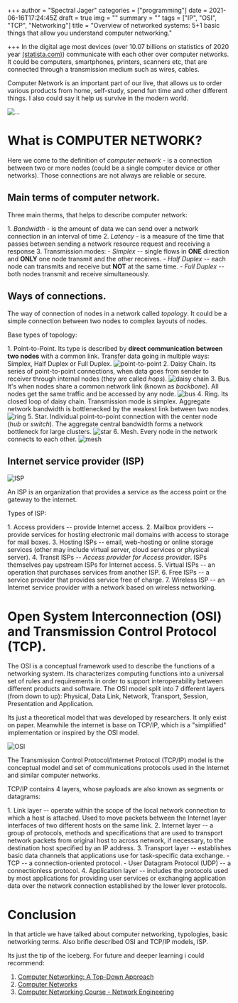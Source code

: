 +++
author = "Spectral Jager"
categories = ["programming"]
date = 2021-06-16T17:24:45Z
draft = true
img = ""
summary = ""
tags = ["IP", "OSI", "TCP", "Networking"]
title = "Overview of networked systems: 5+1 basic things that allow you understand computer networking."

+++
In the digital age most devices (over 10.07 billions on statistics of 2020 year [(statista.com)](https://www.statista.com/statistics/1183457/iot-connected-devices-worldwide/)) communicate with each other over computer networks. It could be computers, smartphones, printers, scanners etc, that are connected through a transmission medium such as wires, cables.

Computer Network is an important part of our live, that allows us to order various products from home, self-study, spend fun time and other different things. I also could say it help us survive in the modern world.

![...](https://images.unsplash.com/photo-1483389127117-b6a2102724ae)

# What is COMPUTER NETWORK?

Here we come to the definition of _computer network_ - is a connection between two or more nodes (could be a single computer device or other networks). Those connections are not always are reliable or secure.

## Main terms of computer network.

Three main therms, that helps to describe computer network:

1\. _Bandwidth_ - is the amount of data we can send over a network connection in an interval of time
2\. _Latency_ - is a measure of the time that passes between sending a network resource request and receiving a response
3\. Transmission modes:
\- _Simplex_ -- single flows in **ONE** direction and **ONLY** one node transmit and the other receives.
\- _Half Duplex_ -- each node can transmits and receive but **NOT** at the same time.
\- _Full Duplex_ -- both nodes transmit and receive simultaneously.

## Ways of connections.

The way of connection of nodes in a network called _topology_. It could be a simple connection between two nodes to complex layouts of nodes.

Base types of topology:

1\. Point-to-Point. Its type is described by **direct communication between two nodes** with a common link. Transfer data going in multiple ways: Simplex, Half Duplex or Full Duplex.
![point-to-point](https://www.myworkingnet.com/wp-content/uploads/2021/02/Point-to-Point-Network-Topology.png)
2\. Daisy Chain. Its series of point-to-point connections, when data goes from sender to receiver through internal nodes (they are called _hops_).
![daisy chain](https://i.pinimg.com/originals/db/cc/d1/dbccd1be7e8731070d2fbf888a8807ae.png)
3\. Bus. It's when nodes share a common network link (known as _backbone_). All nodes get the same traffic and be accessed by any node. ![bus](https://i.pinimg.com/originals/d9/a9/74/d9a97433e7fff183ce32c70f80152720.png)
4\. Ring. Its closed loop of daisy chain. Transmission mode is simplex. Aggregate network bandwidth is bottlenecked by the weakest link between two nodes.
![ring](https://www.myworkingnet.com/wp-content/uploads/2021/02/Ring-Topology-1024x645.png)
5\. Star. Individual point-to-point connection with the center node (_hub_ or _switch_). The aggregate central bandwidth forms a network bottleneck for large clusters.
![star](https://www.myworkingnet.com/wp-content/uploads/2020/01/Star-topology.png)
6\. Mesh. Every node in the network connects to each other.
![mesh](https://www.myworkingnet.com/wp-content/uploads/2021/02/Mesh-Topology-1024x632.png)

## Internet service provider (ISP)

![ISP](https://upload.wikimedia.org/wikipedia/commons/thumb/9/9f/Internet_Connectivity_Access_layer.svg/800px-Internet_Connectivity_Access_layer.svg.png)

An ISP is an organization that provides a service as the access point or the gateway to the internet.

Types of ISP:

1\. Access providers -- provide Internet access.
2\. Mailbox providers -- provide services for hosting electronic mail domains with access to storage for mail boxes.
3\. Hosting ISPs -- email, web-hosting or online storage services (other may include virtual server, cloud services or physical server).
4\. Transit ISPs -- _Access provider for Access provider_. ISPs themselves pay upstream ISPs for Internet access.
5\. Virtual ISPs -- an operation that purchases services from another ISP.
6\. Free ISPs -- a service provider that provides service free of charge.
7\. Wireless ISP -- an Internet service provider with a network based on wireless networking.

# Open System Interconnection (OSI) and Transmission Control Protocol (TCP).

The OSI is a conceptual framework used to describe the functions of a networking system. Its characterizes computing functions into a universal set of rules and requirements in order to support interoperability between different products and software. The OSI model split into 7 different layers (from down to up): Physical, Data Link, Network, Transport, Session, Presentation and Application.

Its just a theoretical model that was developed by researchers. It only exist on paper. Meanwhile the internet is base on TCP/IP, which is a "simplified" implementation or inspired by the OSI model.

![OSI](https://media.fs.com/images/community/wp-content/uploads/2017/11/comparison-of-OSI-and-TCPIP.jpg)

The Transmission Control Protocol/Internet Protocol (TCP/IP) model is the conceptual model and set of communications protocols used in the Internet and similar computer networks.

TCP/IP contains 4 layers, whose payloads are also known as segments or datagrams:

1\. Link layer -- operate within the scope of the local network connection to which a host is attached. Used to move packets between the Internet layer interfaces of two different hosts on the same link.
2\. Internet layer -- a group of protocols, methods and specifications that are used to transport network packets from original host to across network, if necessary, to the destination host specified by an IP address.
3\. Transport layer -- establishes basic data channels that applications use for task-specific data exchange.
\- TCP -- a connection-oriented protocol.
\- User Datagram Protocol (UDP) -- a connectionless protocol.
4\. Application layer -- includes the protocols used by most applications for providing user services or exchanging application data over the network connection established by the lower lever protocols.

# Conclusion

In that article we have talked about computer networking, typologies, basic networking terms. Also brifle described OSI and TCP/IP models, ISP.

Its just the tip of the iceberg. For future and deeper learning i could recommend:

1. [Computer Networking: A Top-Down Approach](https://www.amazon.co.uk/dp/0133594149)
2. [Computer Networks](https://www.amazon.co.uk/dp/9332518742)
3. [Computer Networking Course - Network Engineering](https://www.youtube.com/watch?v=qiQR5rTSshw)